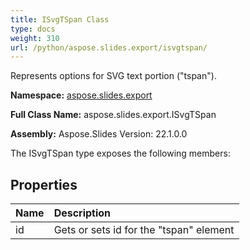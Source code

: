 ```yaml
---
title: ISvgTSpan Class
type: docs
weight: 310
url: /python/aspose.slides.export/isvgtspan/
---
```


Represents options for SVG text portion ("tspan").

**Namespace:** [aspose.slides.export](/python/aspose.slides.export/)

**Full Class Name:** aspose.slides.export.ISvgTSpan

**Assembly:**  Aspose.Slides Version: 22.1.0.0

The ISvgTSpan type exposes the following members:
## **Properties**
|**Name**|**Description**|
| :- | :- |
|id|Gets or sets id for the "tspan" element|

